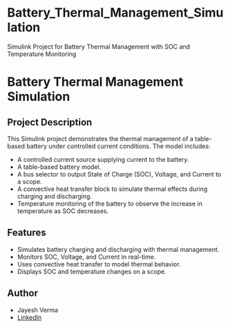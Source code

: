 # Battery_Thermal_Management_Simulation
Simulink Project for Battery Thermal Management with SOC and Temperature Monitoring

# Battery Thermal Management Simulation

## Project Description
This Simulink project demonstrates the thermal management of a table-based battery under controlled current conditions. The model includes:
- A controlled current source supplying current to the battery.
- A table-based battery model.
- A bus selector to output State of Charge (SOC), Voltage, and Current to a scope.
- A convective heat transfer block to simulate thermal effects during charging and discharging.
- Temperature monitoring of the battery to observe the increase in temperature as SOC decreases.

## Features
- Simulates battery charging and discharging with thermal management.
- Monitors SOC, Voltage, and Current in real-time.
- Uses convective heat transfer to model thermal behavior.
- Displays SOC and temperature changes on a scope.

## Author
- Jayesh Verma
- [LinkedIn](https://www.linkedin.com/in/jayeshv45/)
